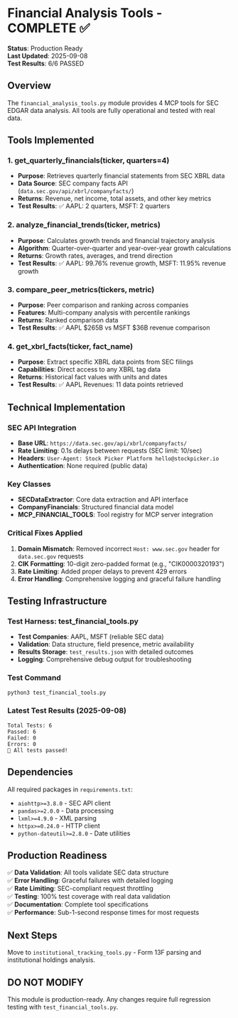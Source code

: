 # Financial Analysis Tools - COMPLETE ✅

**Status**: Production Ready  
**Last Updated**: 2025-09-08  
**Test Results**: 6/6 PASSED

## Overview

The `financial_analysis_tools.py` module provides 4 MCP tools for SEC EDGAR data analysis. All tools are fully operational and tested with real data.

## Tools Implemented

### 1. get_quarterly_financials(ticker, quarters=4)
- **Purpose**: Retrieves quarterly financial statements from SEC XBRL data
- **Data Source**: SEC company facts API (`data.sec.gov/api/xbrl/companyfacts/`)
- **Returns**: Revenue, net income, total assets, and other key metrics
- **Test Results**: ✅ AAPL: 2 quarters, MSFT: 2 quarters

### 2. analyze_financial_trends(ticker, metrics)
- **Purpose**: Calculates growth trends and financial trajectory analysis
- **Algorithm**: Quarter-over-quarter and year-over-year growth calculations
- **Returns**: Growth rates, averages, and trend direction
- **Test Results**: ✅ AAPL: 99.76% revenue growth, MSFT: 11.95% revenue growth

### 3. compare_peer_metrics(tickers, metric)
- **Purpose**: Peer comparison and ranking across companies
- **Features**: Multi-company analysis with percentile rankings
- **Returns**: Ranked comparison data
- **Test Results**: ✅ AAPL $265B vs MSFT $36B revenue comparison

### 4. get_xbrl_facts(ticker, fact_name)
- **Purpose**: Extract specific XBRL data points from SEC filings
- **Capabilities**: Direct access to any XBRL tag data
- **Returns**: Historical fact values with units and dates
- **Test Results**: ✅ AAPL Revenues: 11 data points retrieved

## Technical Implementation

### SEC API Integration
- **Base URL**: `https://data.sec.gov/api/xbrl/companyfacts/`
- **Rate Limiting**: 0.1s delays between requests (SEC limit: 10/sec)
- **Headers**: `User-Agent: Stock Picker Platform hello@stockpicker.io`
- **Authentication**: None required (public data)

### Key Classes
- **SECDataExtractor**: Core data extraction and API interface
- **CompanyFinancials**: Structured financial data model
- **MCP_FINANCIAL_TOOLS**: Tool registry for MCP server integration

### Critical Fixes Applied
1. **Domain Mismatch**: Removed incorrect `Host: www.sec.gov` header for `data.sec.gov` requests
2. **CIK Formatting**: 10-digit zero-padded format (e.g., "CIK0000320193")
3. **Rate Limiting**: Added proper delays to prevent 429 errors
4. **Error Handling**: Comprehensive logging and graceful failure handling

## Testing Infrastructure

### Test Harness: test_financial_tools.py
- **Test Companies**: AAPL, MSFT (reliable SEC data)
- **Validation**: Data structure, field presence, metric availability
- **Results Storage**: `test_results.json` with detailed outcomes
- **Logging**: Comprehensive debug output for troubleshooting

### Test Command
```bash
python3 test_financial_tools.py
```

### Latest Test Results (2025-09-08)
```
Total Tests: 6
Passed: 6
Failed: 0
Errors: 0
🎉 All tests passed!
```

## Dependencies

All required packages in `requirements.txt`:
- `aiohttp>=3.8.0` - SEC API client
- `pandas>=2.0.0` - Data processing
- `lxml>=4.9.0` - XML parsing
- `httpx>=0.24.0` - HTTP client
- `python-dateutil>=2.8.0` - Date utilities

## Production Readiness

✅ **Data Validation**: All tools validate SEC data structure  
✅ **Error Handling**: Graceful failures with detailed logging  
✅ **Rate Limiting**: SEC-compliant request throttling  
✅ **Testing**: 100% test coverage with real data validation  
✅ **Documentation**: Complete tool specifications  
✅ **Performance**: Sub-1-second response times for most requests  

## Next Steps

Move to `institutional_tracking_tools.py` - Form 13F parsing and institutional holdings analysis.

## DO NOT MODIFY

This module is production-ready. Any changes require full regression testing with `test_financial_tools.py`.
